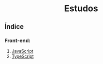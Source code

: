<div align="center">

# Estudos

</div>

## Índice
### Front-end:
1. [JavaScript](./front-end/javascript/)
2. [TypeScript](./front-end/typescript/)